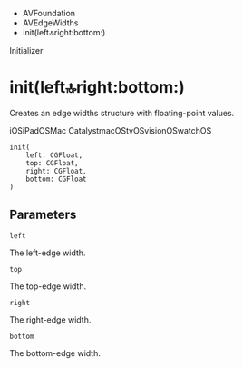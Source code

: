 

- AVFoundation
- AVEdgeWidths
-  init(left:top:right:bottom:) 

Initializer

# init(left:top:right:bottom:)

Creates an edge widths structure with floating-point values.

iOSiPadOSMac CatalystmacOStvOSvisionOSwatchOS

``` source
init(
    left: CGFloat,
    top: CGFloat,
    right: CGFloat,
    bottom: CGFloat
)
```

## Parameters 

`left`  

The left-edge width.

`top`  

The top-edge width.

`right`  

The right-edge width.

`bottom`  

The bottom-edge width.

